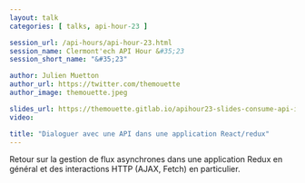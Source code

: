 ```yaml
---
layout: talk
categories: [ talks, api-hour-23 ]

session_url: /api-hours/api-hour-23.html
session_name: Clermont'ech API Hour &#35;23
session_short_name: "&#35;23"

author: Julien Muetton
author_url: https://twitter.com/themouette
author_image: themouette.jpeg

slides_url: https://themouette.gitlab.io/apihour23-slides-consume-api-in-redux/
video:

title: "Dialoguer avec une API dans une application React/redux"
---
```


Retour sur la gestion de flux asynchrones dans une application Redux en général
et des interactions HTTP (AJAX, Fetch) en particulier.

